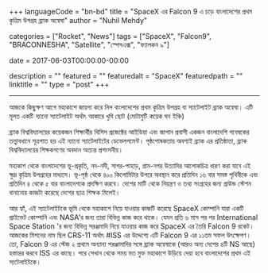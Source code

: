 +++
languageCode = "bn-bd"
title = "SpaceX এর Falcon 9 এ চড়ে বাংলাদেশের প্রথম কৃত্রিম উপগ্রহ ব্র্যাক অন্বেষা"
author = "Nuhil Mehdy"

categories = ["Rocket", "News"]
tags = ["SpaceX", "Falcon9", "BRACONNESHA", "Satellite", "স্পেসএক্স", "ফ্যালকন ৯"]

date = 2017-06-03T00:00:00-00:00

description = ""
featured = ""
featuredalt = "SpaceX"
featuredpath = ""
linktitle = ""
type = "post"
+++

---
আজকে কিছুক্ষণ আগে মহাকাশে জায়গা করে নিল বাংলাদেশের প্রথম কৃত্রিম উপগ্রহ বা স্যাটেলাইট ব্র্যাক অন্বেষা। এটি মূলত একটি ন্যানো স্যাটেলাইট অর্থাৎ আকারে খুবি ছোট (মোটামুটি কয়েক ঘন ইঞ্চি)   


ব্র্যাক বিশ্ববিদ্যালয়ের কয়েকজন শিক্ষার্থীর থিসিস প্রজেক্টের আইডিয়া এবং জাপান প্রবাসী একজন বাংলাদেশি গবেষকের তত্ত্বাবধানে সূত্রপাত হয় এই ন্যানো স্যাটেলাইটের ডেভেলপমেন্ট। পৃষ্ঠপোষকতায় অবশ্যই ব্র্যাক এর প্রতিষ্ঠাতা, ব্র্যাক বিশ্ববিদ্যালয়ের শিক্ষকগণের অবদান অত্যন্ত প্রশংসনীয়।   


মহাকাশ থেকে বাংলাদেশের ভূ-প্রকৃতি, নদ-নদী, সাগর-পাহাড়, গ্রাম-নগর উত্যাদির আলোকচিত্র ধারণ করা যাবে এই ক্ষুদ্র কৃত্রিম উপগ্রহের মাধ্যমে। ভূ-পৃষ্ঠ থেকে ৪০০ কিলোমিটার উপরে অবস্থান করে প্রতিদিন ১৬ বার সমস্ত পৃথিবীকে এবং প্রতিদিন ৪ থেকে ৫ বার বাংলাদেশকে প্রদক্ষিণ করবে। দেশের মাটি থেকে নিয়ন্ত্রণ ও তথ্য সংগ্রহের জন্য গ্রাউন্ড স্টেশন বানানোর কাজটা করেছে দেশের ছাত্র শিক্ষক মিলেই।   


আর হ্যাঁ, এই স্যাটেলাইটকে ভূমি থেকে মহাকাশে নিয়ে যাওয়ার কাজটি করেছে SpaceX কোম্পানি যারা একটি প্রাইভেট কোম্পানি এবং NASA'র জন্য তারা বিভিন্ন কাজ করে থাকে। যেমন প্রতি ৬ মাস পর পর International Space Station 'র জন্য বিভিন্ন সরঞ্জমাদি নিয়ে যাওয়ার কাজ করে SpaceX এর তৈরি Falcon 9 রকেট। আজকের মিশনের নাম ছিল CRS-11 অর্থাৎ #ISS এর উদ্দেশ্যে এটি Falcon 9 এর ১১তম সফল উৎক্ষেপণ। তো, Falcon 9 এর স্টেজ ২ প্রথমে অন্যান্য সরঞ্জামাদির সঙ্গে ব্র্যাক অন্বেষাকে (আরও অন্য দেশের ৪টি NS আছে) হস্তান্তর করবে ISS এর কাছে। পরে সেখান থেকে সময় মত মুক্ত মহাকাশে উড়িয়ে দেয়া হবে বাংলাদেশের প্রথম এই স্যটেলাইটকে।   
